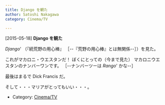 ```yaml
---
title: Django を観た
author: Satoshi Nakagawa
category: Cinema/TV

---
```


[2015-05-18] **Django を観た** 

 _Django_' （『続荒野の用心棒』
［--『荒野の用心棒』とは無関係--］）を見た。

 これがマカロニ・ウエスタンだ！
ぼくにとっての（今まで見た）
マカロニウエスタンのナンバーワンです。
［--ナンバーツーは _Rango_' かな--］

 最後はまるで Dick Francis だ。

 そして・・・マリアがとってもいい・・・。

- Category: [Cinema/TV](https://merapano.github.io/categories.html#Cinema/TV)

